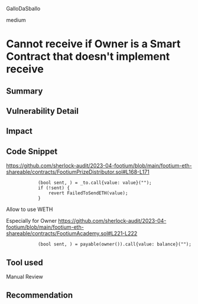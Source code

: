 GalloDaSballo

medium

# Cannot receive if Owner is a Smart Contract that doesn't implement receive

## Summary



## Vulnerability Detail

## Impact

## Code Snippet

https://github.com/sherlock-audit/2023-04-footium/blob/main/footium-eth-shareable/contracts/FootiumPrizeDistributor.sol#L168-L171

```solidity
            (bool sent, ) = _to.call{value: value}("");
            if (!sent) {
                revert FailedToSendETH(value);
            }
```

Allow to use WETH

Especially for Owner
https://github.com/sherlock-audit/2023-04-footium/blob/main/footium-eth-shareable/contracts/FootiumAcademy.sol#L221-L222

```solidity
            (bool sent, ) = payable(owner()).call{value: balance}("");

```


## Tool used

Manual Review

## Recommendation

